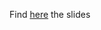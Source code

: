 Find [here](https://docs.google.com/presentation/d/1uKlNJjbOJnPL-hZbxUfMkrrDJrwLLXIidPvbcGt-EsI) the slides